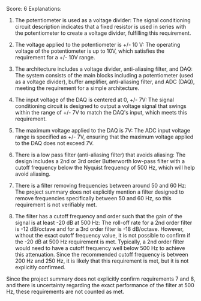 Score: 6
Explanations: 
1. The potentiometer is used as a voltage divider: The signal conditioning circuit description indicates that a fixed resistor is used in series with the potentiometer to create a voltage divider, fulfilling this requirement.

2. The voltage applied to the potentiometer is +/- 10 V: The operating voltage of the potentiometer is up to 10V, which satisfies the requirement for a +/- 10V range.

3. The architecture includes a voltage divider, anti-aliasing filter, and DAQ: The system consists of the main blocks including a potentiometer (used as a voltage divider), buffer amplifier, anti-aliasing filter, and ADC (DAQ), meeting the requirement for a simple architecture.

4. The input voltage of the DAQ is centered at 0, +/- 7V: The signal conditioning circuit is designed to output a voltage signal that swings within the range of +/- 7V to match the DAQ's input, which meets this requirement.

5. The maximum voltage applied to the DAQ is 7V: The ADC input voltage range is specified as +/- 7V, ensuring that the maximum voltage applied to the DAQ does not exceed 7V.

6. There is a low pass filter (anti-aliasing filter) that avoids aliasing: The design includes a 2nd or 3rd order Butterworth low-pass filter with a cutoff frequency below the Nyquist frequency of 500 Hz, which will help avoid aliasing.

7. There is a filter removing frequencies between around 50 and 60 Hz: The project summary does not explicitly mention a filter designed to remove frequencies specifically between 50 and 60 Hz, so this requirement is not verifiably met.

8. The filter has a cutoff frequency and order such that the gain of the signal is at least -20 dB at 500 Hz: The roll-off rate for a 2nd order filter is -12 dB/octave and for a 3rd order filter is -18 dB/octave. However, without the exact cutoff frequency value, it is not possible to confirm if the -20 dB at 500 Hz requirement is met. Typically, a 2nd order filter would need to have a cutoff frequency well below 500 Hz to achieve this attenuation. Since the recommended cutoff frequency is between 200 Hz and 250 Hz, it is likely that this requirement is met, but it is not explicitly confirmed.

Since the project summary does not explicitly confirm requirements 7 and 8, and there is uncertainty regarding the exact performance of the filter at 500 Hz, these requirements are not counted as met.